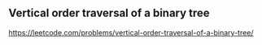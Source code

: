 ## Vertical order traversal of a binary tree
https://leetcode.com/problems/vertical-order-traversal-of-a-binary-tree/
